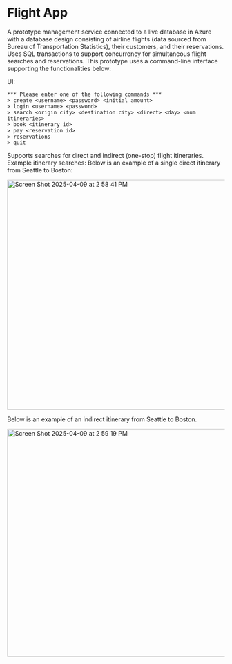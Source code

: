 # Flight App

A prototype management service connected to a live database in Azure with a database design consisting of airline flights (data sourced from Bureau of Transportation Statistics), their customers, and their reservations. Uses SQL transactions to support concurrency for simultaneous flight searches and reservations. This prototype uses a command-line interface supporting the functionalities below:

UI:
```
*** Please enter one of the following commands ***
> create <username> <password> <initial amount>
> login <username> <password>
> search <origin city> <destination city> <direct> <day> <num itineraries>
> book <itinerary id>
> pay <reservation id>
> reservations
> quit
```

Supports searches for direct and indirect (one-stop) flight itineraries. Example itinerary searches:
Below is an example of a single direct itinerary from Seattle to Boston:

<img width="533" alt="Screen Shot 2025-04-09 at 2 58 41 PM" src="https://github.com/user-attachments/assets/61098fd5-73ca-4de5-962d-2fc683e75d45" />

Below is an example of an indirect itinerary from Seattle to Boston.

<img width="529" alt="Screen Shot 2025-04-09 at 2 59 19 PM" src="https://github.com/user-attachments/assets/04de4506-f464-42e1-9ecc-9e4b40dda976" />
